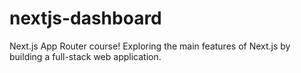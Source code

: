# nextjs-dashboard
Next.js App Router course! Exploring the main features of Next.js by building a full-stack web application.
